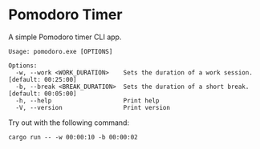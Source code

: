 # Pomodoro Timer

A simple Pomodoro timer CLI app.

```
Usage: pomodoro.exe [OPTIONS]

Options:
  -w, --work <WORK_DURATION>    Sets the duration of a work session. [default: 00:25:00]
  -b, --break <BREAK_DURATION>  Sets the duration of a short break. [default: 00:05:00]
  -h, --help                    Print help
  -V, --version                 Print version
```

Try out with the following command:

```
cargo run -- -w 00:00:10 -b 00:00:02
```